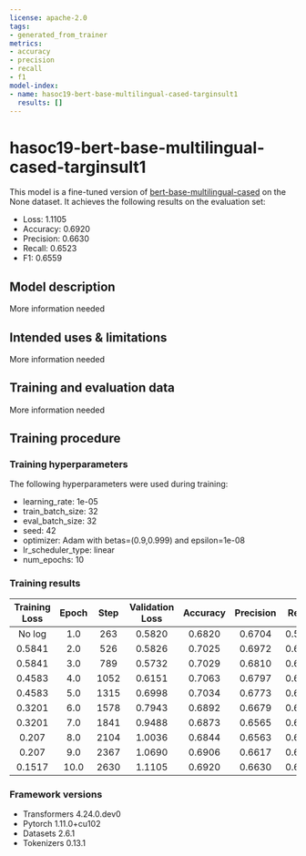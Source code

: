 ```yaml
---
license: apache-2.0
tags:
- generated_from_trainer
metrics:
- accuracy
- precision
- recall
- f1
model-index:
- name: hasoc19-bert-base-multilingual-cased-targinsult1
  results: []
---
```


<!-- This model card has been generated automatically according to the information the Trainer had access to. You
should probably proofread and complete it, then remove this comment. -->

# hasoc19-bert-base-multilingual-cased-targinsult1

This model is a fine-tuned version of [bert-base-multilingual-cased](https://huggingface.co/bert-base-multilingual-cased) on the None dataset.
It achieves the following results on the evaluation set:
- Loss: 1.1105
- Accuracy: 0.6920
- Precision: 0.6630
- Recall: 0.6523
- F1: 0.6559

## Model description

More information needed

## Intended uses & limitations

More information needed

## Training and evaluation data

More information needed

## Training procedure

### Training hyperparameters

The following hyperparameters were used during training:
- learning_rate: 1e-05
- train_batch_size: 32
- eval_batch_size: 32
- seed: 42
- optimizer: Adam with betas=(0.9,0.999) and epsilon=1e-08
- lr_scheduler_type: linear
- num_epochs: 10

### Training results

| Training Loss | Epoch | Step | Validation Loss | Accuracy | Precision | Recall | F1     |
|:-------------:|:-----:|:----:|:---------------:|:--------:|:---------:|:------:|:------:|
| No log        | 1.0   | 263  | 0.5820          | 0.6820   | 0.6704    | 0.5890 | 0.5768 |
| 0.5841        | 2.0   | 526  | 0.5826          | 0.7025   | 0.6972    | 0.6196 | 0.6179 |
| 0.5841        | 3.0   | 789  | 0.5732          | 0.7029   | 0.6810    | 0.6863 | 0.6831 |
| 0.4583        | 4.0   | 1052 | 0.6151          | 0.7063   | 0.6797    | 0.6712 | 0.6744 |
| 0.4583        | 5.0   | 1315 | 0.6998          | 0.7034   | 0.6773    | 0.6732 | 0.6750 |
| 0.3201        | 6.0   | 1578 | 0.7943          | 0.6892   | 0.6679    | 0.6744 | 0.6701 |
| 0.3201        | 7.0   | 1841 | 0.9488          | 0.6873   | 0.6565    | 0.6386 | 0.6428 |
| 0.207         | 8.0   | 2104 | 1.0036          | 0.6844   | 0.6563    | 0.6529 | 0.6544 |
| 0.207         | 9.0   | 2367 | 1.0690          | 0.6906   | 0.6617    | 0.6532 | 0.6562 |
| 0.1517        | 10.0  | 2630 | 1.1105          | 0.6920   | 0.6630    | 0.6523 | 0.6559 |


### Framework versions

- Transformers 4.24.0.dev0
- Pytorch 1.11.0+cu102
- Datasets 2.6.1
- Tokenizers 0.13.1
